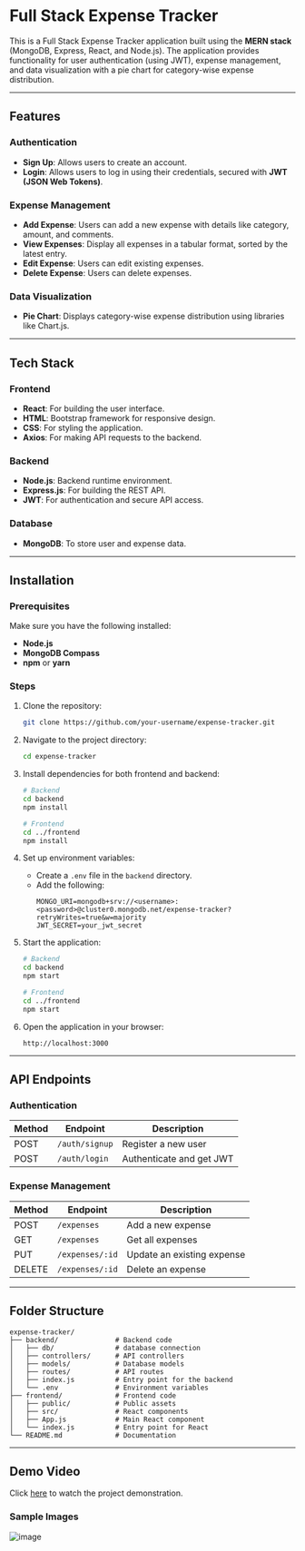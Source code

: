 # Full Stack Expense Tracker

This is a Full Stack Expense Tracker application built using the **MERN stack** (MongoDB, Express, React, and Node.js). The application provides functionality for user authentication (using JWT), expense management, and data visualization with a pie chart for category-wise expense distribution.

---

## Features

### Authentication
- **Sign Up**: Allows users to create an account.
- **Login**: Allows users to log in using their credentials, secured with **JWT (JSON Web Tokens)**.

### Expense Management
- **Add Expense**: Users can add a new expense with details like category, amount, and comments.
- **View Expenses**: Display all expenses in a tabular format, sorted by the latest entry.
- **Edit Expense**: Users can edit existing expenses.
- **Delete Expense**: Users can delete expenses.

### Data Visualization
- **Pie Chart**: Displays category-wise expense distribution using libraries like Chart.js.

---

## Tech Stack

### Frontend
- **React**: For building the user interface.
- **HTML**: Bootstrap framework for responsive design.
- **CSS**: For styling the application. 
- **Axios**: For making API requests to the backend.

### Backend
- **Node.js**: Backend runtime environment.
- **Express.js**: For building the REST API.
- **JWT**: For authentication and secure API access.

### Database
- **MongoDB**: To store user and expense data.

---

## Installation

### Prerequisites
Make sure you have the following installed:
- **Node.js**
- **MongoDB Compass**
- **npm** or **yarn**

### Steps
1. Clone the repository:
   ```bash
   git clone https://github.com/your-username/expense-tracker.git
   ```
2. Navigate to the project directory:
   ```bash
   cd expense-tracker
   ```
3. Install dependencies for both frontend and backend:
   ```bash
   # Backend
   cd backend
   npm install

   # Frontend
   cd ../frontend
   npm install
   ```
4. Set up environment variables:
   - Create a `.env` file in the `backend` directory.
   - Add the following:
     ```env
     MONGO_URI=mongodb+srv://<username>:<password>@cluster0.mongodb.net/expense-tracker?retryWrites=true&w=majority
     JWT_SECRET=your_jwt_secret
     ```

5. Start the application:
   ```bash
   # Backend
   cd backend
   npm start

   # Frontend
   cd ../frontend
   npm start
   ```

6. Open the application in your browser:
   ```
   http://localhost:3000
   ```

---

## API Endpoints

### Authentication
| Method | Endpoint         | Description              |
|--------|------------------|--------------------------|
| POST   | `/auth/signup`   | Register a new user      |
| POST   | `/auth/login`    | Authenticate and get JWT |

### Expense Management
| Method | Endpoint         | Description               |
|--------|------------------|---------------------------|
| POST   | `/expenses`      | Add a new expense         |
| GET    | `/expenses`      | Get all expenses          |
| PUT    | `/expenses/:id`  | Update an existing expense|
| DELETE | `/expenses/:id`  | Delete an expense         |

---

## Folder Structure

```
expense-tracker/
├── backend/              # Backend code
│   ├── db/               # database connection
│   ├── controllers/      # API controllers
│   ├── models/           # Database models
│   ├── routes/           # API routes
│   ├── index.js          # Entry point for the backend
│   └── .env              # Environment variables
├── frontend/             # Frontend code
│   ├── public/           # Public assets
│   ├── src/              # React components
│   ├── App.js            # Main React component
│   └── index.js          # Entry point for React
└── README.md             # Documentation
```

---
## Demo Video
Click [here](./tracker.mp4) to watch the project demonstration.  

### Sample Images

![image](https://github.com/user-attachments/assets/31d06ad3-464f-42a1-83b2-608d6c2e2775)
